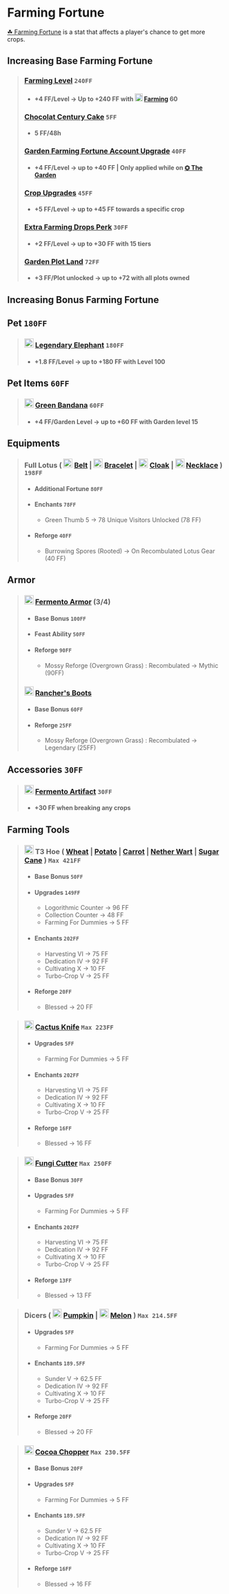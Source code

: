 # Farming Fortune

[☘ Farming Fortune](https://hypixel-skyblock.fandom.com/wiki/Farming_Fortune) is a stat that affects a player's chance to get more crops.

## Increasing Base Farming Fortune

> ### [Farming Level](https://hypixel-skyblock.fandom.com/wiki/Farming#Farmhand)  `240FF`
>
> - #### +4 FF/Level → Up to +240 FF with <img alt="Golden Hoe.png" src="https://static.wikia.nocookie.net/hypixel-skyblock/images/4/42/Golden_Hoe.png/revision/latest?cb=20210615225203" decoding="async" loading="lazy" width="18" height="18" data-image-name="Golden Hoe.png" data-image-key="Golden_Hoe.png" data-src="https://static.wikia.nocookie.net/hypixel-skyblock/images/4/42/Golden_Hoe.png/revision/latest/scale-to-width-down/24?cb=20210615225203" class=" lazyloaded"> [Farming](https://hypixel-skyblock.fandom.com/wiki/Farming) 60
>
>
> ### [Chocolat Century Cake](https://hypixel-skyblock.fandom.com/wiki/Century_Cake) `5FF`
>
>- #### 5 FF/48h
>
> ### [Garden Farming Fortune Account Upgrade](https://hypixel-skyblock.fandom.com/wiki/Account_%26_Profile_Upgrades#Account_Upgrades) `40FF`
>
>- #### +4 FF/Level → up to +40 FF | Only applied while on [⏣ The Garden](https://hypixel-skyblock.fandom.com/wiki/The_Garden)
>
> ### [Crop Upgrades](https://hypixel-skyblock.fandom.com/wiki/Copper#Crop_Upgrades:~:text=7%2C500%C2%A0Copper-,Crop,-Upgrades) `45FF`
>
>- ####  +5 FF/Level → up to +45 FF towards a specific crop
>
> ### [Extra Farming Drops Perk](https://hypixel-skyblock.fandom.com/wiki/Extra_Farming_Drops) `30FF`
>
>- #### +2 FF/Level → up to +30 FF with 15 tiers
>
> ### [Garden Plot Land](https://hypixel-skyblock.fandom.com/wiki/The_Garden#The_Desk:~:text=%E2%99%A2%C2%A0Fuel.-,Plots,-The%20Garden%20has) `72FF`
>
>- #### +3 FF/Plot unlocked → up to +72 with all plots owned

## Increasing Bonus Farming Fortune

## Pet `180FF`
>
> ### <img alt="Elephant Pet" src="https://static.wikia.nocookie.net/hypixel-skyblock/images/a/af/Elephant_Pet.png/revision/latest?cb=20200506101231" decoding="async" loading="lazy" width="21" height="21" data-image-name="Elephant Pet.png" data-image-key="Elephant_Pet.png" data-src="https://static.wikia.nocookie.net/hypixel-skyblock/images/a/af/Elephant_Pet.png/revision/latest/scale-to-width-down/21?cb=20200506101231" class=" lazyloaded"> [Legendary Elephant](https://hypixel-skyblock.fandom.com/wiki/Elephant_Pet) `180FF`
>
> - #### +1.8 FF/Level → up to +180 FF with Level 100
>
## Pet Items `60FF`
>
> ### <img alt="Green Bandana" src="https://static.wikia.nocookie.net/hypixel-skyblock/images/1/1d/Green_Bandana.png/revision/latest?cb=20230328150836" decoding="async" loading="lazy" width="21" height="21" data-image-name="Green Bandana.png" data-image-key="Green_Bandana.png" data-src="https://static.wikia.nocookie.net/hypixel-skyblock/images/1/1d/Green_Bandana.png/revision/latest/scale-to-width-down/21?cb=20230328150836" class=" lazyloaded"> [Green Bandana](https://hypixel-skyblock.fandom.com/wiki/Green_Bandana) `60FF`
>
> - #### +4 FF/Garden Level → up to +60 FF with Garden level 15
>
## Equipments
>
> ### Full Lotus ( <img alt="Lotus Belt" src="https://static.wikia.nocookie.net/hypixel-skyblock/images/1/18/Lotus_Belt.png/revision/latest?cb=20221028203314" decoding="async" loading="lazy" width="21" height="21" data-image-name="Lotus Belt.png" data-image-key="Lotus_Belt.png" data-src="https://static.wikia.nocookie.net/hypixel-skyblock/images/1/18/Lotus_Belt.png/revision/latest/scale-to-width-down/32?cb=20221028203314" class=" lazyloaded"> [Belt](https://hypixel-skyblock.fandom.com/wiki/Lotus_Belt) | <img alt="Lotus Bracelet" src="https://static.wikia.nocookie.net/hypixel-skyblock/images/c/c9/Lotus_Bracelet.png/revision/latest?cb=20221028203541" decoding="async" loading="lazy" width="21" height="21" data-image-name="Lotus Bracelet.png" data-image-key="Lotus_Bracelet.png" data-src="https://static.wikia.nocookie.net/hypixel-skyblock/images/c/c9/Lotus_Bracelet.png/revision/latest/scale-to-width-down/32?cb=20221028203541" class=" ls-is-cached lazyloaded"> [Bracelet](https://Lotus_Bracelet) | <img alt="Lotus Cloak" src="https://static.wikia.nocookie.net/hypixel-skyblock/images/4/48/Lotus_Cloak.png/revision/latest?cb=20221028203422" decoding="async" loading="lazy" width="21" height="21" data-image-name="Lotus Cloak.png" data-image-key="Lotus_Cloak.png" data-src="https://static.wikia.nocookie.net/hypixel-skyblock/images/4/48/Lotus_Cloak.png/revision/latest/scale-to-width-down/32?cb=20221028203422" class=" ls-is-cached lazyloaded"> [Cloak](https://hypixel-skyblock.fandom.com/wiki/Lotus_Cloak) | <img alt="Lotus Necklace" src="https://static.wikia.nocookie.net/hypixel-skyblock/images/9/9e/Lotus_Necklace.png/revision/latest?cb=20221028203657" decoding="async" loading="lazy" width="21" height="21" data-image-name="Lotus Necklace.png" data-image-key="Lotus_Necklace.png" data-src="https://static.wikia.nocookie.net/hypixel-skyblock/images/9/9e/Lotus_Necklace.png/revision/latest/scale-to-width-down/32?cb=20221028203657" class=" lazyloaded"> [Necklace](https://hypixel-skyblock.fandom.com/wiki/Lotus_Necklace) ) `198FF`
>
> - #### Additional Fortune `80FF`
>
> - #### Enchants `78FF`
>
>     - Green Thumb 5 → 78 Unique Visitors Unlocked (78 FF)
>
> - #### Reforge `40FF`
>
>     - Burrowing Spores (Rooted) → On Recombulated Lotus Gear (40 FF)
>
## Armor
>
> ### <img alt="Fermento Armor" src="https://static.wikia.nocookie.net/hypixel-skyblock/images/8/83/Fermento_Helmet.png/revision/latest?cb=20221028024738" decoding="async" loading="lazy" width="21" height="21" data-image-name="Fermento Helmet.png" data-image-key="Fermento_Helmet.png" data-src="https://static.wikia.nocookie.net/hypixel-skyblock/images/8/83/Fermento_Helmet.png/revision/latest/scale-to-width-down/21?cb=20221028024738" class=" lazyloaded"> [Fermento Armor](https://hypixel-skyblock.fandom.com/wiki/Fermento_Armor) (3/4)
>
> - #### Base Bonus `100FF`
>
> - #### Feast Ability `50FF`
>
> - #### Reforge `90FF`
>
>     - Mossy Reforge (Overgrown Grass) : Recombulated → Mythic (90FF)
>
>### <img alt="Rancher's Boots" src="https://static.wikia.nocookie.net/hypixel-skyblock/images/3/3a/Squid_Boots.png/revision/latest?cb=20210614115349" decoding="async" loading="lazy" width="21" height="21" data-image-name="Squid Boots.png" data-image-key="Squid_Boots.png" data-src="https://static.wikia.nocookie.net/hypixel-skyblock/images/3/3a/Squid_Boots.png/revision/latest/scale-to-width-down/21?cb=20210614115349" class=" lazyloaded"> [Rancher's Boots](https://hypixel-skyblock.fandom.com/wiki/Rancher%27s_Boots)
>
> - #### Base Bonus `60FF`
>
> - #### Reforge `25FF`
>
>     - Mossy Reforge (Overgrown Grass) : Recombulated → Legendary (25FF)
>
## Accessories `30FF`
>
> ### <img alt="Fermento Artifact" src="https://static.wikia.nocookie.net/hypixel-skyblock/images/f/fe/Fermento_Artifact.png/revision/latest?cb=20230323215015" decoding="async" loading="lazy" width="21" height="21" data-image-name="Fermento Artifact.png" data-image-key="Fermento_Artifact.png" data-src="https://static.wikia.nocookie.net/hypixel-skyblock/images/f/fe/Fermento_Artifact.png/revision/latest/scale-to-width-down/21?cb=20230323215015" class=" lazyloaded"> [Fermento Artifact](https://hypixel-skyblock.fandom.com/wiki/Fermento_Artifact) `30FF`
> - #### +30 FF when breaking any crops
>
## Farming Tools

> ### <img alt="Euclid's Wheat Hoe" src="https://static.wikia.nocookie.net/hypixel-skyblock/images/3/3d/Euclid%27s_Wheat_Hoe.png/revision/latest?cb=20201108104518" decoding="async" loading="lazy" width="21" height="21" data-image-name="Euclid's Wheat Hoe.png" data-image-key="Euclid%27s_Wheat_Hoe.png" data-src="https://static.wikia.nocookie.net/hypixel-skyblock/images/3/3d/Euclid%27s_Wheat_Hoe.png/revision/latest/scale-to-width-down/32?cb=20201108104518" class=" lazyloaded"> T3 Hoe ( [Wheat](https://hypixel-skyblock.fandom.com/wiki/Euclid%27s_Wheat_Hoe) | [Potato](https://hypixel-skyblock.fandom.com/wiki/Pythagorean_Potato_Hoe) | [Carrot](https://hypixel-skyblock.fandom.com/wiki/Gauss_Carrot_Hoe) | [Nether Wart](https://https://hypixel-skyblock.fandom.com/wiki/Newton_Nether_Warts_Hoe) | [Sugar Cane](https://hypixel-skyblock.fandom.com/wiki/Turing_Sugar_Cane_Hoe) ) `Max 421FF`
>
> - #### Base Bonus `50FF`
>
> - #### Upgrades `149FF`
>
>     - Logorithmic Counter → 96 FF
>     - Collection Counter → 48 FF
>     - Farming For Dummies → 5 FF
>
> - #### Enchants `202FF`
>
>     - Harvesting VI → 75 FF
>     - Dedication IV → 92 FF
>     - Cultivating X → 10 FF
>     - Turbo-Crop V → 25 FF
>
> - #### Reforge `20FF`
>
>     - Blessed → 20 FF
>

>### <img alt="Cactus Knife" src="https://static.wikia.nocookie.net/hypixel-skyblock/images/4/42/Golden_Hoe.png/revision/latest?cb=20210615225203" decoding="async" loading="lazy" width="21" height="21" data-image-name="Golden Hoe.png" data-image-key="Golden_Hoe.png" data-src="https://static.wikia.nocookie.net/hypixel-skyblock/images/4/42/Golden_Hoe.png/revision/latest/scale-to-width-down/32?cb=20210615225203" class=" ls-is-cached lazyloaded"> [Cactus Knife](https://hypixel-skyblock.fandom.com/wiki/Cactus_Knife) `Max 223FF`
>
> - #### Upgrades `5FF`
>
>     - Farming For Dummies → 5 FF
>
> - #### Enchants `202FF`
>
>     - Harvesting VI → 75 FF
>     - Dedication IV → 92 FF
>     - Cultivating X → 10 FF
>     - Turbo-Crop V → 25 FF
>
> - #### Reforge `16FF`
>
>     - Blessed → 16 FF

> ### <img alt="Fungi Cutter" src="https://static.wikia.nocookie.net/hypixel-skyblock/images/4/42/Golden_Hoe.png/revision/latest?cb=20210615225203" decoding="async" loading="lazy" width="21" height="21" data-image-name="Golden Hoe.png" data-image-key="Golden_Hoe.png" data-src="https://static.wikia.nocookie.net/hypixel-skyblock/images/4/42/Golden_Hoe.png/revision/latest/scale-to-width-down/32?cb=20210615225203" class=" lazyloaded"> [Fungi Cutter](https://hypixel-skyblock.fandom.com/wiki/Fungi_Cutter) `Max 250FF`
>
> - #### Base Bonus `30FF`
>
> - #### Upgrades `5FF`
>
>     - Farming For Dummies → 5 FF
>
> - #### Enchants `202FF`
>
>     - Harvesting VI → 75 FF
>     - Dedication IV → 92 FF
>     - Cultivating X → 10 FF
>     - Turbo-Crop V → 25 FF
>
> - #### Reforge `13FF`
>
>     - Blessed → 13 FF

> ### Dicers ( <img alt="Pumpkin Dicer" src="https://static.wikia.nocookie.net/hypixel-skyblock/images/9/97/Golden_Axe.png/revision/latest?cb=20210615225007" decoding="async" loading="lazy" width="21" height="21" data-image-name="Golden Axe.png" data-image-key="Golden_Axe.png" data-src="https://static.wikia.nocookie.net/hypixel-skyblock/images/9/97/Golden_Axe.png/revision/latest/scale-to-width-down/32?cb=20210615225007" class=" ls-is-cached lazyloaded"> [Pumpkin](https://hypixel-skyblock.fandom.com/wiki/Pumpkin_Dicer) | <img alt="Melon Dicer" src="https://static.wikia.nocookie.net/hypixel-skyblock/images/e/e8/Diamond_Axe.png/revision/latest?cb=20210615223717" decoding="async" loading="lazy" width="21" height="21" data-image-name="Diamond Axe.png" data-image-key="Diamond_Axe.png" data-src="https://static.wikia.nocookie.net/hypixel-skyblock/images/e/e8/Diamond_Axe.png/revision/latest/scale-to-width-down/32?cb=20210615223717" class=" ls-is-cached lazyloaded"> [Melon](https://hypixel-skyblock.fandom.com/wiki/Melon_Dicer) ) `Max 214.5FF`
>
> - #### Upgrades `5FF`
>
>     - Farming For Dummies → 5 FF
>
> - #### Enchants `189.5FF`
>
>     - Sunder V → 62.5 FF
>     - Dedication IV → 92 FF
>     - Cultivating X → 10 FF
>     - Turbo-Crop V → 25 FF
>
> - #### Reforge `20FF`
>
>     - Blessed → 20 FF

> ### <img alt="Cocoa Chopper" src="https://static.wikia.nocookie.net/hypixel-skyblock/images/9/97/Golden_Axe.png/revision/latest?cb=20210615225007" decoding="async" loading="lazy" width="21" height="21" data-image-name="Golden Axe.png" data-image-key="Golden_Axe.png" data-src="https://static.wikia.nocookie.net/hypixel-skyblock/images/9/97/Golden_Axe.png/revision/latest/scale-to-width-down/32?cb=20210615225007" class=" ls-is-cached lazyloaded"> [Cocoa Chopper](https://hypixel-skyblock.fandom.com/wiki/Cocoa_Chopper) `Max 230.5FF`
>
> - #### Base Bonus `20FF`
>
> - #### Upgrades `5FF`
>
>     - Farming For Dummies → 5 FF
>
> - #### Enchants `189.5FF`
>
>     - Sunder V → 62.5 FF
>     - Dedication IV → 92 FF
>     - Cultivating X → 10 FF
>     - Turbo-Crop V → 25 FF
>
> - #### Reforge `16FF`
>
>     - Blessed → 16 FF
